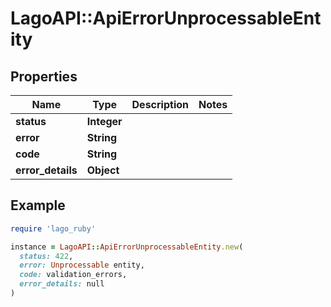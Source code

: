 # LagoAPI::ApiErrorUnprocessableEntity

## Properties

| Name | Type | Description | Notes |
| ---- | ---- | ----------- | ----- |
| **status** | **Integer** |  |  |
| **error** | **String** |  |  |
| **code** | **String** |  |  |
| **error_details** | **Object** |  |  |

## Example

```ruby
require 'lago_ruby'

instance = LagoAPI::ApiErrorUnprocessableEntity.new(
  status: 422,
  error: Unprocessable entity,
  code: validation_errors,
  error_details: null
)
```

